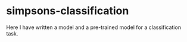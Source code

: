 # simpsons-classification
Here I have written a model and a pre-trained model for a classification task.
